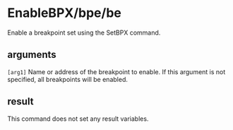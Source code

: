 # EnableBPX/bpe/be

Enable a breakpoint set using the SetBPX command.

## arguments

`[arg1]` Name or address of the breakpoint to enable. If this argument is not specified, all breakpoints will be enabled.

## result

This command does not set any result variables.
